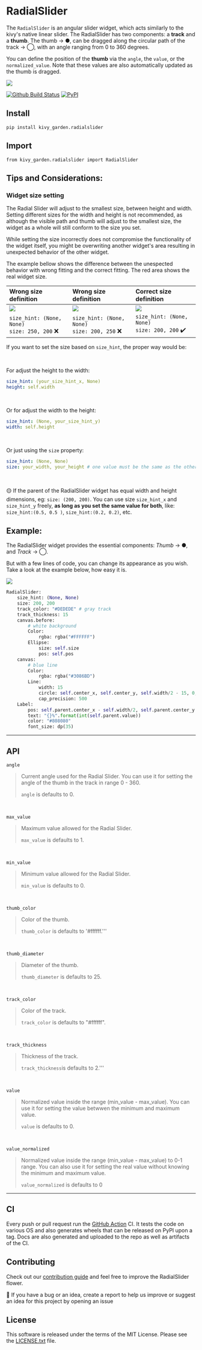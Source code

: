 # RadialSlider

The `RadialSlider` is an angular slider widget, which acts similarly to
the kivy's native linear slider.
The RadialSlider has two components: a **track** and a **thumb**. The thumb → ●, can be dragged along the circular path of the track → ◯, with an angle
ranging from 0 to 360 degrees.

You can define the position of the **thumb** via the `angle`, the `value`, or the `normalized_value`. 
Note that these values are also automatically updated as the thumb is dragged.

![](https://raw.githubusercontent.com/kivy-garden/radialslider/develop/doc/images/demo.gif)

[![Github Build Status](https://github.com/kivy-garden/radialslider/workflows/Garden%20flower/badge.svg)](https://github.com/kivy-garden/radialslider/actions)
[![PyPI](https://img.shields.io/pypi/v/kivy_garden.radialslider?color=blue)](https://pypi.org/project/kivy-garden.radialslider/)

## Install
    pip install kivy_garden.radialslider

## Import
    from kivy_garden.radialslider import RadialSlider

## Tips and Considerations:

### Widget size setting

The Radial Slider will adjust to the smallest size, between height and width.
Setting different sizes for the width and height is not recommended, as although the visible path and thumb will adjust to the smallest size, the widget as a whole will still conform to the size you set.

While setting the size incorrectly does not compromise the functionality of the widget itself, you might be overwriting another widget's area resulting in unexpected behavior of the other widget.

The example bellow shows the difference between the unespected behavior with wrong fitting and the correct fitting. The red area shows the real widget size.

Wrong size definition             |Wrong size definition             |  Correct size definition
:-------------------------|:-------------------------|:-------------------------
![](https://raw.githubusercontent.com/kivy-garden/radialslider/develop/doc/images/wrong_width.png)  | ![](https://raw.githubusercontent.com/kivy-garden/radialslider/develop/doc/images/wrong_height.png)  |  ![](https://raw.githubusercontent.com/kivy-garden/radialslider/develop/doc/images/correct.png)
`size_hint: (None, None)` <br> `size: 250, 200` ❌   |`size_hint: (None, None)` <br> `size: 200, 250` ❌  | `size_hint: (None, None)` <br> `size: 200, 200` ✔️


If you want to set the size based on `size_hint`, the proper way would be:

<br>

For adjust the height to the width:
```yaml
size_hint: (your_size_hint_x, None)
height: self.width
```

<br>

Or for adjust the width to the height:
```yaml
size_hint: (None, your_size_hint_y)
width: self.height
```

<br>

Or just using the `size` property:
```yaml
size_hint: (None, None)
size: your_width, your_height # one value must be the same as the other
```

<br>

🟡 If the parent of the RadialSlider widget has equal width and height dimensions, eg: `size: (200, 200)`. You can use size `size_hint_x` and `size_hint_y` freely, **as long as you set the same value for both**, like: `size_hint:(0.5, 0.5 )`, `size_hint:(0.2, 0.2)`, etc.

## Example:

The RadialSlider widget provides the essential components: *Thumb* → ●, and *Track* → ◯.

But with a few lines of code, you can change its appearance as you wish. Take a look at the example below, how easy it is.

![](https://raw.githubusercontent.com/kivy-garden/radialslider/develop/doc/images/example.gif)

```python
RadialSlider:
    size_hint: (None, None)
    size: 200, 200
    track_color: "#DEDEDE" # gray track
    track_thickness: 15
    canvas.before:
        # white background
        Color:
            rgba: rgba("#FFFFFF")
        Ellipse:
            size: self.size
            pos: self.pos
    canvas:
        # blue line
        Color:
            rgba: rgba("#3086BD")
        Line:
            width: 15
            circle: self.center_x, self.center_y, self.width/2 - 15, 0, self.angle
            cap_precision: 500
    Label:
        pos: self.parent.center_x - self.width/2, self.parent.center_y - self.height/2
        text: "{}%".format(int(self.parent.value))
        color: "#808080"
        font_size: dp(35)
```
---
## API

    angle

> Current angle used for the Radial Slider. You can use it for setting
> the angle of the thumb in the track in range 0 - 360.
> 
> `angle` is defaults to 0.  

<br/>

    max_value

> Maximum value allowed for the Radial Slider.
> 
> `max_value` is defaults to 1.

<br/>

    min_value

> Minimum value allowed for the Radial Slider.
> 
> `min_value` is defaults to 0.

<br/>

    thumb_color

> Color of the thumb.
> 
> `thumb_color` is defaults to '#ffffff.'''

<br/>

    thumb_diameter

> Diameter of the thumb.
> 
> `thumb_diameter` is defaults to 25.

<br/>

    track_color

> Color of the track.
> 
> `track_color` is defaults to "#ffffff".

<br/>

    track_thickness

> Thickness of the track.
> 
> `track_thickness`is defaults to 2.'''

<br/>

    value

> Normalized value inside the range (min_value - max_value). You can use
> it for setting the value betwwen the minimum and maximum value.
> 
> `value` is defaults to 0.

<br/>

    value_normalized

> Normalized value inside the range (min_value - max_value) to 0-1
> range. You can also use it for setting the real value without knowing
> the minimum and maximum value.
> 
> `value_normalized` is defaults to 0
---
CI
--

Every push or pull request run the [GitHub Action](https://github.com/kivy-garden/flower/actions) CI.
It tests the code on various OS and also generates wheels that can be released on PyPI upon a
tag. Docs are also generated and uploaded to the repo as well as artifacts of the CI.

Contributing
--------------

Check out our [contribution guide](CONTRIBUTING.md) and feel free to improve the RadialSlider flower.

🔴 If you have a bug or an idea, create a report to help us improve or suggest an idea for this project by opening an issue

License
---------

This software is released under the terms of the MIT License.
Please see the [LICENSE.txt](LICENSE.txt) file.

